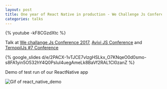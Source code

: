 ```yaml
---
layout: post
title: One year of React Native in production - We Challenge Js Conference
categories: talks
---
```


{% youtube -kF8CGzdXtc %}

Talk at [We challange Js Conference 2017](https://js.wechallenge.it/), [Avivi JS Conference](https://www.facebook.com/events/778095229066454/) and [TernopilJs #7 Conference](https://www.facebook.com/events/1955440754777534/)

{% google_slides d/e/2PACX-1vTJCE7vIzgHSLkx_O7KNqeO0d0smo-s8FA1yin5O532hY4Q0PsluI4uegAmeLk8BaVf2RAL1Cl0zanZ %}

Demo of test run of our ReactNative app

![Gif of react_native_demo]({{"/images/react_native_demo_tests.gif"}})